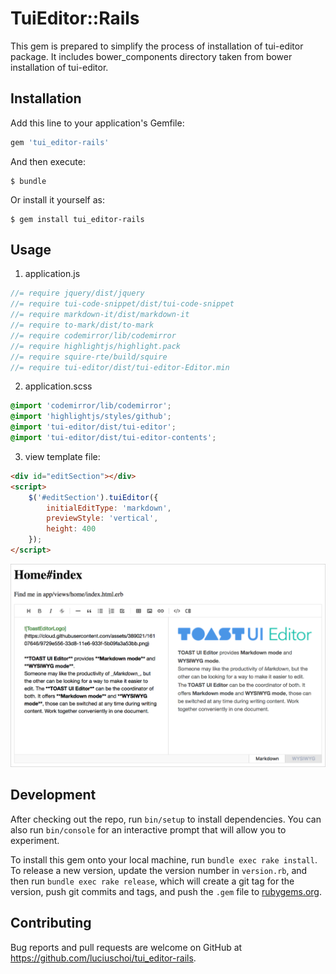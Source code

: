 # TuiEditor::Rails

This gem is prepared to simplify the process of installation of tui-editor package.
It includes bower_components directory taken from bower installation of tui-editor.

## Installation

Add this line to your application's Gemfile:

```ruby
gem 'tui_editor-rails'
```

And then execute:

    $ bundle

Or install it yourself as:

    $ gem install tui_editor-rails

## Usage

1. application.js

```js
//= require jquery/dist/jquery
//= require tui-code-snippet/dist/tui-code-snippet
//= require markdown-it/dist/markdown-it
//= require to-mark/dist/to-mark
//= require codemirror/lib/codemirror
//= require highlightjs/highlight.pack
//= require squire-rte/build/squire
//= require tui-editor/dist/tui-editor-Editor.min
```

2. application.scss

```scss
@import 'codemirror/lib/codemirror';
@import 'highlightjs/styles/github';
@import 'tui-editor/dist/tui-editor';
@import 'tui-editor/dist/tui-editor-contents';
```

3. view template file:

```html
<div id="editSection"></div>
<script>
    $('#editSection').tuiEditor({
        initialEditType: 'markdown',
        previewStyle: 'vertical',
        height: 400
    });
</script>
```

![](example/app/assets/images/screen_capture.png)

## Development

After checking out the repo, run `bin/setup` to install dependencies. You can also run `bin/console` for an interactive prompt that will allow you to experiment.

To install this gem onto your local machine, run `bundle exec rake install`. To release a new version, update the version number in `version.rb`, and then run `bundle exec rake release`, which will create a git tag for the version, push git commits and tags, and push the `.gem` file to [rubygems.org](https://rubygems.org).

## Contributing

Bug reports and pull requests are welcome on GitHub at https://github.com/luciuschoi/tui_editor-rails.
